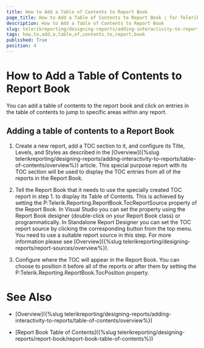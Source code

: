 ```yaml
---
title: How to Add a Table of Contents to Report Book
page_title: How to Add a Table of Contents to Report Book | for Telerik Reporting Documentation
description: How to Add a Table of Contents to Report Book
slug: telerikreporting/designing-reports/adding-interactivity-to-reports/table-of-contents/how-to-add-a-table-of-contents-to-report-book
tags: how,to,add,a,table,of,contents,to,report,book
published: True
position: 4
---
```


# How to Add a Table of Contents to Report Book



You can add a table of contents to the report book and click on entries in the table of contents to jump
        to specific areas within any report.
      

## Adding a table of contents to a Report Book

1. Create a new report, add a TOC section to it, and configure its Title, Levels, and Styles as described in the [Overview]({%slug telerikreporting/designing-reports/adding-interactivity-to-reports/table-of-contents/overview%}) article.
              This special purpose report with its TOC section will be used to display the TOC entries from all of the reports in the Report Book.
            

1. Tell the Report Book that it needs to use the specially created TOC report in step 1. to display its Table of Contents.
              This is achieved by setting the P:Telerik.Reporting.ReportBook.TocReportSource property
              of the Report Book.
              In Visual Studio you can set the property using the Report Book designer (double-click on your Report Book class) or programmatically.
              In Standalone Report Designer you can set the TOC report source by clicking the corresponding button from the top menu.
              You need to use a suitable report source in this step. For more information please see [Overview]({%slug telerikreporting/designing-reports/report-sources/overview%}).
            

1. Configure where the TOC will appear in the Report Book. You can choose to position it before all of the reports or after them
              by setting the P:Telerik.Reporting.ReportBook.TocPosition property.
            

# See Also

 * [Overview]({%slug telerikreporting/designing-reports/adding-interactivity-to-reports/table-of-contents/overview%})

 * [Report Book Table of Contents]({%slug telerikreporting/designing-reports/report-book/report-book-table-of-contents%})

